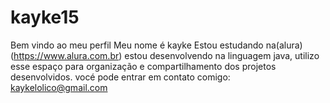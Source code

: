 # kayke15
Bem vindo ao meu perfil
Meu nome é kayke
Estou estudando na(alura) (https://www.alura.com.br) estou desenvolvendo na linguagem java, utilizo esse espaço para organização e compartilhamento dos projetos desenvolvidos.
vocé pode entrar em contato comigo: kaykelolico@gmail.com
